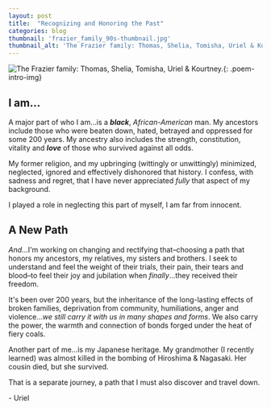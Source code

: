 ```yaml
---
layout: post
title:  "Recognizing and Honoring the Past"
categories: blog
thumbnail: 'frazier_family_90s-thumbnail.jpg'
thumbnail_alt: 'The Frazier family: Thomas, Shelia, Tomisha, Uriel & Kourtney.'
---
```

![The Frazier family: Thomas, Shelia, Tomisha, Uriel & Kourtney.]({{site.url}}/{{site.images_path}}frazier_family_90s-small.jpg){: .poem-intro-img}
## I am...
A major part of who I am...is a ***black***, *African-American* man. My ancestors include those who were beaten down, hated, betrayed and oppressed for some 200 years. My ancestry also includes the strength, constitution, vitality and ***love*** of those who survived against all odds.

My former religion, and my upbringing (wittingly or unwittingly) minimized, neglected, ignored and effectively dishonored that history. I confess, with sadness and regret, that I have never appreciated *fully* that aspect of my background. 

I played a role in neglecting this part of myself, I am far from innocent.

## A New Path
*And*...I'm working on changing and rectifying that–choosing a path that honors my ancestors, my relatives, my sisters and brothers. I seek to understand and feel the weight of their trials, their pain, their tears and blood–to feel their joy and jubilation when *finally*...they received their freedom. 

It's been over 200 years, but the inheritance of the long-lasting effects of broken families, deprivation from community, humiliations, anger and violence...*we still carry it with us in many shapes and forms*. We also carry the power, the warmth and connection of bonds forged under the heat of fiery coals.

Another part of me...is my Japanese heritage. My grandmother (I recently learned) was almost killed in the bombing of Hiroshima & Nagasaki. Her cousin died, but she survived. 

That is a separate journey, a path that I must also discover and travel down.

\- Uriel